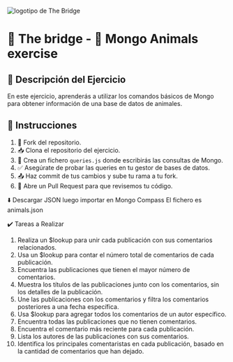 ![logotipo de The Bridge](https://user-images.githubusercontent.com/27650532/77754601-e8365180-702b-11ea-8bed-5bc14a43f869.png "logotipo de The Bridge")

# 🚀 The bridge - 🐻 Mongo Animals exercise

## 📝 Descripción del Ejercicio
En este ejercicio, aprenderás a utilizar los comandos básicos de Mongo para obtener información de una base de datos de animales.

## 📖 Instrucciones

1. 🍴 Fork del repositorio.
2. 📥 Clona el repositorio del ejercicio.
3. 🎯 Crea un fichero `queries.js` donde escribirás las consultas de Mongo.
4. ✅ Asegúrate de probar las queries en tu gestor de bases de datos.
5. 📤 Haz commit de tus cambios y sube tu rama a tu fork.
6. 📧 Abre un Pull Request para que revisemos tu código.

⬇️ Descargar JSON luego importar en Mongo Compass
El fichero es animals.json

✔️ Tareas a Realizar
1. Realiza un $lookup para unir cada publicación con sus comentarios relacionados.
2. Usa un $lookup para contar el número total de comentarios de cada publicación.
3. Encuentra las publicaciones que tienen el mayor número de comentarios.
4. Muestra los títulos de las publicaciones junto con los comentarios, sin los detalles de la publicación.
5. Une las publicaciones con los comentarios y filtra los comentarios posteriores a una fecha específica.
6. Usa $lookup para agregar todos los comentarios de un autor específico.
7. Encuentra todas las publicaciones que no tienen comentarios.
8. Encuentra el comentario más reciente para cada publicación.
9. Lista los autores de las publicaciones con sus comentarios.
10. Identifica los principales comentaristas en cada publicación, basado en la cantidad de comentarios que han dejado.
